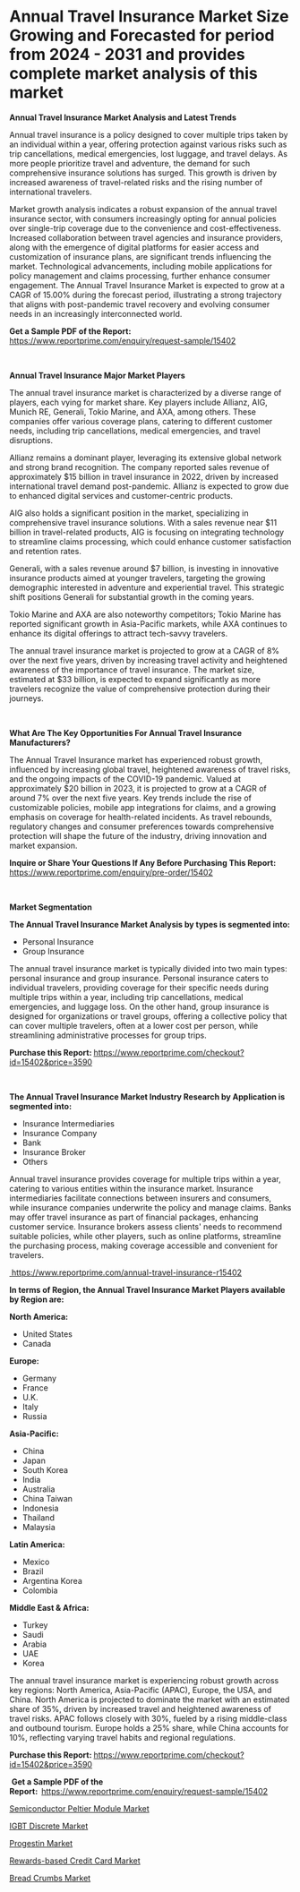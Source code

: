 <p><h1>Annual Travel Insurance Market Size Growing and Forecasted for period from 2024 - 2031 and provides complete market analysis of this market</h1></p><p><strong>Annual Travel Insurance Market Analysis and Latest Trends</strong></p>
<p><p>Annual travel insurance is a policy designed to cover multiple trips taken by an individual within a year, offering protection against various risks such as trip cancellations, medical emergencies, lost luggage, and travel delays. As more people prioritize travel and adventure, the demand for such comprehensive insurance solutions has surged. This growth is driven by increased awareness of travel-related risks and the rising number of international travelers.</p><p>Market growth analysis indicates a robust expansion of the annual travel insurance sector, with consumers increasingly opting for annual policies over single-trip coverage due to the convenience and cost-effectiveness. Increased collaboration between travel agencies and insurance providers, along with the emergence of digital platforms for easier access and customization of insurance plans, are significant trends influencing the market. Technological advancements, including mobile applications for policy management and claims processing, further enhance consumer engagement. The Annual Travel Insurance Market is expected to grow at a CAGR of 15.00% during the forecast period, illustrating a strong trajectory that aligns with post-pandemic travel recovery and evolving consumer needs in an increasingly interconnected world.</p></p>
<p><strong>Get a Sample PDF of the Report:&nbsp;</strong> <a href="https://www.reportprime.com/enquiry/request-sample/15402?utm_campaign=1123&utm_medium=2&utm_source=Github&utm_content=ia&utm_term=29112024&utm_id=annual-travel-insurance">https://www.reportprime.com/enquiry/request-sample/15402</a></p>
<p>&nbsp;</p>
<p><strong>Annual Travel Insurance Major Market Players</strong></p>
<p><p>The annual travel insurance market is characterized by a diverse range of players, each vying for market share. Key players include Allianz, AIG, Munich RE, Generali, Tokio Marine, and AXA, among others. These companies offer various coverage plans, catering to different customer needs, including trip cancellations, medical emergencies, and travel disruptions.</p><p>Allianz remains a dominant player, leveraging its extensive global network and strong brand recognition. The company reported sales revenue of approximately $15 billion in travel insurance in 2022, driven by increased international travel demand post-pandemic. Allianz is expected to grow due to enhanced digital services and customer-centric products.</p><p>AIG also holds a significant position in the market, specializing in comprehensive travel insurance solutions. With a sales revenue near $11 billion in travel-related products, AIG is focusing on integrating technology to streamline claims processing, which could enhance customer satisfaction and retention rates.</p><p>Generali, with a sales revenue around $7 billion, is investing in innovative insurance products aimed at younger travelers, targeting the growing demographic interested in adventure and experiential travel. This strategic shift positions Generali for substantial growth in the coming years.</p><p>Tokio Marine and AXA are also noteworthy competitors; Tokio Marine has reported significant growth in Asia-Pacific markets, while AXA continues to enhance its digital offerings to attract tech-savvy travelers.</p><p>The annual travel insurance market is projected to grow at a CAGR of 8% over the next five years, driven by increasing travel activity and heightened awareness of the importance of travel insurance. The market size, estimated at $33 billion, is expected to expand significantly as more travelers recognize the value of comprehensive protection during their journeys.</p></p>
<p>&nbsp;</p>
<p><strong>What Are The Key Opportunities For Annual Travel Insurance Manufacturers?</strong></p>
<p><p>The Annual Travel Insurance market has experienced robust growth, influenced by increasing global travel, heightened awareness of travel risks, and the ongoing impacts of the COVID-19 pandemic. Valued at approximately $20 billion in 2023, it is projected to grow at a CAGR of around 7% over the next five years. Key trends include the rise of customizable policies, mobile app integrations for claims, and a growing emphasis on coverage for health-related incidents. As travel rebounds, regulatory changes and consumer preferences towards comprehensive protection will shape the future of the industry, driving innovation and market expansion.</p></p>
<p><strong>Inquire or Share Your Questions If Any Before Purchasing This Report:</strong> <a href="https://www.reportprime.com/enquiry/pre-order/15402?utm_campaign=1123&utm_medium=2&utm_source=Github&utm_content=ia&utm_term=29112024&utm_id=annual-travel-insurance">https://www.reportprime.com/enquiry/pre-order/15402</a></p>
<p>&nbsp;</p>
<p><strong>Market Segmentation</strong></p>
<p><strong>The Annual Travel Insurance Market Analysis by types is segmented into:</strong></p>
<p><ul><li>Personal Insurance</li><li>Group Insurance</li></ul></p>
<p><p>The annual travel insurance market is typically divided into two main types: personal insurance and group insurance. Personal insurance caters to individual travelers, providing coverage for their specific needs during multiple trips within a year, including trip cancellations, medical emergencies, and luggage loss. On the other hand, group insurance is designed for organizations or travel groups, offering a collective policy that can cover multiple travelers, often at a lower cost per person, while streamlining administrative processes for group trips.</p></p>
<p><strong>Purchase this Report:&nbsp;</strong><a href="https://www.reportprime.com/checkout?id=15402&price=3590&utm_campaign=1123&utm_medium=2&utm_source=Github&utm_content=ia&utm_term=29112024&utm_id=annual-travel-insurance">https://www.reportprime.com/checkout?id=15402&price=3590</a></p>
<p>&nbsp;</p>
<p><strong>The Annual Travel Insurance Market Industry Research by Application is segmented into:</strong></p>
<p><ul><li>Insurance Intermediaries</li><li>Insurance Company</li><li>Bank</li><li>Insurance Broker</li><li>Others</li></ul></p>
<p><p>Annual travel insurance provides coverage for multiple trips within a year, catering to various entities within the insurance market. Insurance intermediaries facilitate connections between insurers and consumers, while insurance companies underwrite the policy and manage claims. Banks may offer travel insurance as part of financial packages, enhancing customer service. Insurance brokers assess clients' needs to recommend suitable policies, while other players, such as online platforms, streamline the purchasing process, making coverage accessible and convenient for travelers.</p></p>
<p><a href="https://www.reportprime.com/annual-travel-insurance-r15402?utm_campaign=1123&utm_medium=2&utm_source=Github&utm_content=ia&utm_term=29112024&utm_id=annual-travel-insurance">&nbsp;https://www.reportprime.com/annual-travel-insurance-r15402</a></p>
<p><strong>In terms of Region, the Annual Travel Insurance Market Players available by Region are:</strong></p>
<p>
    <p> <strong> North America: </strong>
        <ul>
            <li>United States</li>
            <li>Canada</li>
        </ul>
        </p> 
    <p> <strong> Europe: </strong>
        <ul>
            <li>Germany</li>
            <li>France</li>
            <li>U.K.</li>
            <li>Italy</li>
            <li>Russia</li>
        </ul>
        </p> 
    <p> <strong> Asia-Pacific: </strong>
        <ul>
            <li>China</li>
            <li>Japan</li>
            <li>South Korea</li>
            <li>India</li>
            <li>Australia</li>
            <li>China Taiwan</li>
            <li>Indonesia</li>
            <li>Thailand</li>
            <li>Malaysia</li>
        </ul>
        </p> 
    <p> <strong> Latin America: </strong>
        <ul>
            <li>Mexico</li>
            <li>Brazil</li>
            <li>Argentina Korea</li>
            <li>Colombia</li>
        </ul>
        </p> 
    <p> <strong> Middle East & Africa: </strong>
        <ul>
            <li>Turkey</li>
            <li>Saudi</li>
            <li>Arabia</li>
            <li>UAE</li>
            <li>Korea</li>
        </ul>
    </p>
    </p>
<p><p>The annual travel insurance market is experiencing robust growth across key regions: North America, Asia-Pacific (APAC), Europe, the USA, and China. North America is projected to dominate the market with an estimated share of 35%, driven by increased travel and heightened awareness of travel risks. APAC follows closely with 30%, fueled by a rising middle-class and outbound tourism. Europe holds a 25% share, while China accounts for 10%, reflecting varying travel habits and regional regulations.</p></p>
<p><strong>Purchase this Report: </strong><a href="https://www.reportprime.com/checkout?id=15402&price=3590&utm_campaign=1123&utm_medium=2&utm_source=Github&utm_content=ia&utm_term=29112024&utm_id=annual-travel-insurance">https://www.reportprime.com/checkout?id=15402&price=3590</a></p>
<p>&nbsp;<strong>Get a Sample PDF of the Report:&nbsp;&nbsp;</strong><a href="https://www.reportprime.com/enquiry/request-sample/15402?utm_campaign=1123&utm_medium=2&utm_source=Github&utm_content=ia&utm_term=29112024&utm_id=annual-travel-insurance">https://www.reportprime.com/enquiry/request-sample/15402</a></p>
<p><strong></strong></p>
<p><p><a href="https://www.linkedin.com/pulse/insights-semiconductor-peltier-module-industry-market-financial-mkn4c?utm_campaign=1123&utm_medium=2&utm_source=Github&utm_content=ia&utm_term=29112024&utm_id=annual-travel-insurance">Semiconductor Peltier Module Market</a></p><p><a href="https://www.linkedin.com/pulse/igbt-discrete-market-forecasts-trends-impact-analysis-2024-2031-dwthc?utm_campaign=1123&utm_medium=2&utm_source=Github&utm_content=ia&utm_term=29112024&utm_id=annual-travel-insurance">IGBT Discrete Market</a></p><p><a href="https://www.linkedin.com/pulse/progestin-market-analysis-growth-forecast-102-cagr-from-2024-ghdcf?utm_campaign=1123&utm_medium=2&utm_source=Github&utm_content=ia&utm_term=29112024&utm_id=annual-travel-insurance">Progestin Market</a></p><p><a href="https://issuu.com/reportprime-2/docs/rewards-based-credit-card-market-size-2030.pptx?utm_campaign=1123&utm_medium=2&utm_source=Github&utm_content=ia&utm_term=29112024&utm_id=annual-travel-insurance">Rewards-based Credit Card Market</a></p><p><a href="https://issuu.com/reportprime-2/docs/bread-crumbs-market-size-2030.pptx?utm_campaign=1123&utm_medium=2&utm_source=Github&utm_content=ia&utm_term=29112024&utm_id=annual-travel-insurance">Bread Crumbs Market</a></p></p>